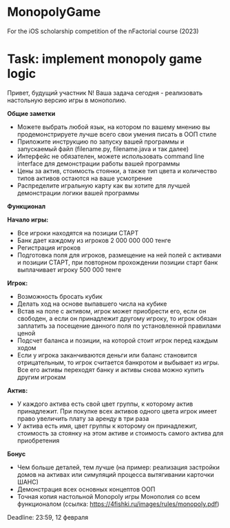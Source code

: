 # MonopolyGame
For the iOS scholarship competition of the nFactorial course (2023)

# Task: implement monopoly game logic

Привет, будущий участник N! Ваша задача сегодня - реализовать настольную версию игры в монополию.

**Общие заметки**

- Можете выбрать любой язык, на котором по вашему мнению вы продемонстрируете лучше всего свои умения писать в ООП стиле
- Приложите инструкцию по запуску вашей программы и запускаемый файл (filename.py, filename.java и так далее)
- Интерфейс не обязателен, можете использовать command line interface для демонстрации работы вашей программы
- Цены за актив, стоимость стоянки, а также тип цвета и количество типов активов остаются на ваше усмотрение
- Распределите игральную карту как вы хотите для лучшей демонстрации логики вашей программы

**Функционал**

**Начало игры:**

- Все игроки находятся на позиции СТАРТ
- Банк дает каждому из игроков 2 000 000 000 тенге
- Регистрация игроков
- Подготовка поля для игроков, размещение на ней полей с активами и позиции СТАРТ, при повторном прохождении позиции старт банк выплачивает игроку 500 000 тенге

**Игрок:**

- Возможность бросать кубик
- Делать ход на основе выпавшего числа на кубике
- Встав на поле с активом, игрок может приобрести его, если он свободен, а если он принадлежит другому игроку, то игрок обязан заплатить за посещение данного поля по установленной правилами ценой
- Подсчет баланса и позиции, на которой стоит игрок перед каждым ходом
- Если у игрока заканчиваются деньги или баланс становится отрицательным, то игрок считается банкротом и выбывает из игры. Все его активы переходят банку и активы снова можно купить другим игрокам

**Актив:**

- У каждого актива есть свой цвет группы, к которому актив принадлежит. При покупке всех активов одного цвета игрок имеет право увеличить плату за аренду в три раза
- У актива есть имя, цвет группы к которому он принадлежит, стоимость за стоянку на этом активе и стоимость самого актива для приобретения

**Бонус**

- Чем больше деталей, тем лучше (на пример: реализация застройки домов на активах или симуляций процесса вытягивании карточки ШАНС)
- Демонстрация всех основных концептов ООП
- Точная копия настольной Monopoly игры Монополия со всем функционалом (ссылка: https://4fishki.ru/images/rules/monopoly.pdf)


Deadline: 23:59, 12 февраля
